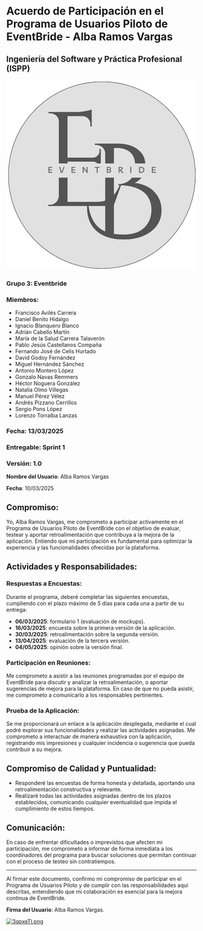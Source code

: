 # Acuerdo de Participación en el Programa de Usuarios Piloto de EventBride - Alba Ramos Vargas
## Ingeniería del Software y Práctica Profesional (ISPP)
<center><img src="..\..\img\Eventbride.png"></img></center>

### Grupo 3: Eventbride

### Miembros:
- Francisco Avilés Carrera
- Daniel Benito Hidalgo
- Ignacio Blanquero Blanco
- Adrián Cabello Martín
- María de la Salud Carrera Talaverón
- Pablo Jesús Castellanos Compaña
- Fernando José de Celis Hurtado
- David Godoy Fernández
- Miguel Hernández Sánchez
- Antonio Montero López
- Gonzalo Navas Remmers
- Héctor Noguera González
- Natalia Olmo Villegas
- Manuel Pérez Vélez
- Andrés Pizzano Cerrillos
- Sergio Pons López
- Lorenzo Torralba Lanzas

### Fecha: 13/03/2025

### Entregable: Sprint 1

### Versión: 1.0

**Nombre del Usuario**: Alba Ramos Vargas

**Fecha**: 10/03/2025

## Compromiso:
Yo, Alba Ramos Vargas, me comprometo a participar activamente en el Programa de Usuarios Piloto de EventBride con el objetivo de evaluar, testear y aportar retroalimentación que contribuya a la mejora de la aplicación. Entiendo que mi participación es fundamental para optimizar la experiencia y las funcionalidades ofrecidas por la plataforma.

## Actividades y Responsabilidades:

### Respuestas a Encuestas:
Durante el programa, deberé completar las siguientes encuestas, cumpliendo con el plazo máximo de 5 días para cada una a partir de su entrega:

- **06/03/2025**: formulario 1 (evaluación de mockups).
- **16/03/2025**: encuesta sobre la primera versión de la aplicación.
- **30/03/2025**: retroalimentación sobre la segunda versión.
- **13/04/2025**: evaluación de la tercera versión.
- **04/05/2025**: opinión sobre la versión final.

### Participación en Reuniones:
Me comprometo a asistir a las reuniones programadas por el equipo de EventBride para discutir y analizar la retroalimentación, o aportar sugerencias de mejora para la plataforma. En caso de que no pueda asistir, me comprometo a comunicarlo a los responsables pertinentes.

### Prueba de la Aplicación:
Se me proporcionará un enlace a la aplicación desplegada, mediante el cual podré explorar sus funcionalidades y realizar las actividades asignadas. Me comprometo a interactuar de manera exhaustiva con la aplicación, registrando mis impresiones y cualquier incidencia o sugerencia que pueda contribuir a su mejora.

## Compromiso de Calidad y Puntualidad:
- Responderé las encuestas de forma honesta y detallada, aportando una retroalimentación constructiva y relevante.
- Realizaré todas las actividades asignadas dentro de los plazos establecidos, comunicando cualquier eventualidad que impida el cumplimiento de estos tiempos.

## Comunicación:
En caso de enfrentar dificultades o imprevistos que afecten mi participación, me comprometo a informar de forma inmediata a los coordinadores del programa para buscar soluciones que permitan continuar con el proceso de testeo sin contratiempos.

---

Al firmar este documento, confirmo mi compromiso de participar en el Programa de Usuarios Piloto y de cumplir con las responsabilidades aquí descritas, entendiendo que mi colaboración es esencial para la mejora continua de EventBride.

**Firma del Usuario**:  Alba Ramos Vargas.

[![3qpxeTl.png](https://iili.io/3qpxeTl.png)](https://freeimage.host/es)
